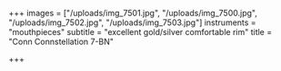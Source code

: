 +++
images = ["/uploads/img_7501.jpg", "/uploads/img_7500.jpg", "/uploads/img_7502.jpg", "/uploads/img_7503.jpg"]
instruments = "mouthpieces"
subtitle = "excellent gold/silver comfortable rim"
title = "Conn Connstellation 7-BN"

+++
